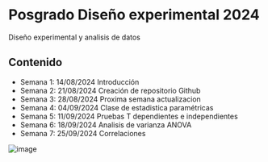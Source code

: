 # Posgrado Diseño experimental 2024
Diseño experimental y analisis de datos

## Contenido

+ Semana 1: 14/08/2024 Introducción
+ Semana 2: 21/08/2024 Creación de repositorio Github
+ Semana 3: 28/08/2024 Proxima semana actualizacion
+ Semana 4: 04/09/2024 Clase de estadistica paramétricas
+ Semana 5: 11/09/2024 Pruebas T dependientes e independientes
+ Semana 6: 18/09/2024 Analisis de varianza ANOVA
+ Semana 7: 25/09/2024 Correlaciones

 ![image](https://github.com/user-attachments/assets/9d012d40-e50c-455a-a17b-662aebd70b2f)
